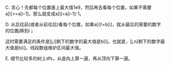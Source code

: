 C. 贪心！先都每个位置塞上最大值1e9，然后再去看每个位置，如果不需要a[i]>=a[i-1]，那么就变成a[i]=a[i-1]-1。

D. 从后往前(或者从前往后)看每个位置，如果a[i]!=b[i]，就从最后的需要的数字的位置j移到i；
   
   这时需要满足的条件是[j,i]剩下的数字的最大值是b[i]。也就是，[j,n]剩下的数字最大值是b[i]。线段数组维护区间最大值。
   
E. 细节比较多的树上dfs，从底向上算一遍，再从顶向下算一遍。
